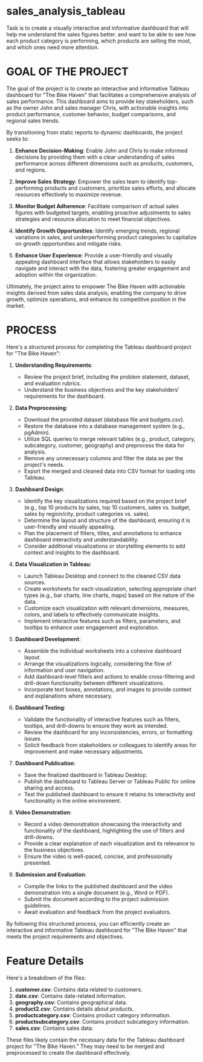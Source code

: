 # sales_analysis_tableau
Task is to create a visually interactive and informative dashboard that will help me understand the sales figures better. and want to be able to see how each product category is performing, which products are selling the most, and which ones need more attention. 

# GOAL OF THE PROJECT
The goal of the project is to create an interactive and informative Tableau dashboard for "The Bike Haven" that facilitates a comprehensive analysis of sales performance. This dashboard aims to provide key stakeholders, such as the owner John and sales manager Chris, with actionable insights into product performance, customer behavior, budget comparisons, and regional sales trends.

By transitioning from static reports to dynamic dashboards, the project seeks to:

1. **Enhance Decision-Making**: Enable John and Chris to make informed decisions by providing them with a clear understanding of sales performance across different dimensions such as products, customers, and regions.

2. **Improve Sales Strategy**: Empower the sales team to identify top-performing products and customers, prioritize sales efforts, and allocate resources effectively to maximize revenue.

3. **Monitor Budget Adherence**: Facilitate comparison of actual sales figures with budgeted targets, enabling proactive adjustments to sales strategies and resource allocation to meet financial objectives.

4. **Identify Growth Opportunities**: Identify emerging trends, regional variations in sales, and underperforming product categories to capitalize on growth opportunities and mitigate risks.

5. **Enhance User Experience**: Provide a user-friendly and visually appealing dashboard interface that allows stakeholders to easily navigate and interact with the data, fostering greater engagement and adoption within the organization.

Ultimately, the project aims to empower The Bike Haven with actionable insights derived from sales data analysis, enabling the company to drive growth, optimize operations, and enhance its competitive position in the market.

# PROCESS

Here's a structured process for completing the Tableau dashboard project for "The Bike Haven":

1. **Understanding Requirements**:
   - Review the project brief, including the problem statement, dataset, and evaluation rubrics.
   - Understand the business objectives and the key stakeholders' requirements for the dashboard.

2. **Data Preprocessing**:
   - Download the provided dataset (database file and budgets.csv).
   - Restore the database into a database management system (e.g., pgAdmin).
   - Utilize SQL queries to merge relevant tables (e.g., product, category, subcategory, customer, geography) and preprocess the data for analysis.
   - Remove any unnecessary columns and filter the data as per the project's needs.
   - Export the merged and cleaned data into CSV format for loading into Tableau.

3. **Dashboard Design**:
   - Identify the key visualizations required based on the project brief (e.g., top 10 products by sales, top 10 customers, sales vs. budget, sales by region/city, product categories vs. sales).
   - Determine the layout and structure of the dashboard, ensuring it is user-friendly and visually appealing.
   - Plan the placement of filters, titles, and annotations to enhance dashboard interactivity and understandability.
   - Consider additional visualizations or storytelling elements to add context and insights to the dashboard.

4. **Data Visualization in Tableau**:
   - Launch Tableau Desktop and connect to the cleaned CSV data sources.
   - Create worksheets for each visualization, selecting appropriate chart types (e.g., bar charts, line charts, maps) based on the nature of the data.
   - Customize each visualization with relevant dimensions, measures, colors, and labels to effectively communicate insights.
   - Implement interactive features such as filters, parameters, and tooltips to enhance user engagement and exploration.

5. **Dashboard Development**:
   - Assemble the individual worksheets into a cohesive dashboard layout.
   - Arrange the visualizations logically, considering the flow of information and user navigation.
   - Add dashboard-level filters and actions to enable cross-filtering and drill-down functionality between different visualizations.
   - Incorporate text boxes, annotations, and images to provide context and explanations where necessary.

6. **Dashboard Testing**:
   - Validate the functionality of interactive features such as filters, tooltips, and drill-downs to ensure they work as intended.
   - Review the dashboard for any inconsistencies, errors, or formatting issues.
   - Solicit feedback from stakeholders or colleagues to identify areas for improvement and make necessary adjustments.

7. **Dashboard Publication**:
   - Save the finalized dashboard in Tableau Desktop.
   - Publish the dashboard to Tableau Server or Tableau Public for online sharing and access.
   - Test the published dashboard to ensure it retains its interactivity and functionality in the online environment.

8. **Video Demonstration**:
   - Record a video demonstration showcasing the interactivity and functionality of the dashboard, highlighting the use of filters and drill-downs.
   - Provide a clear explanation of each visualization and its relevance to the business objectives.
   - Ensure the video is well-paced, concise, and professionally presented.

9. **Submission and Evaluation**:
   - Compile the links to the published dashboard and the video demonstration into a single document (e.g., Word or PDF).
   - Submit the document according to the project submission guidelines.
   - Await evaluation and feedback from the project evaluators.

By following this structured process, you can efficiently create an interactive and informative Tableau dashboard for "The Bike Haven" that meets the project requirements and objectives.

# Feature Details

Here's a breakdown of the files:

1. **customer.csv**: Contains data related to customers.
2. **date.csv**: Contains date-related information.
3. **geography.csv**: Contains geographical data.
4. **product2.csv**: Contains details about products.
5. **productcategory.csv**: Contains product category information.
6. **productsubcategory.csv**: Contains product subcategory information.
7. **sales.csv**: Contains sales data.

These files likely contain the necessary data for the Tableau dashboard project for "The Bike Haven." They may need to be merged and preprocessed to create the dashboard effectively.
